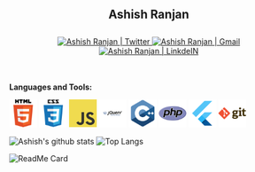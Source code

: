 

<p align="center">
 <p align="center"><h2 align ="center"><strong>Ashish Ranjan </strong> </h2></p>
</p>


<div align ="center"; style = "padding-top:10px;"  >
    <a href="https://twitter.com/arju1936">
    <img  alt=" Ashish Ranjan | Twitter" width="22px" src="https://img.icons8.com/color/144/000000/twitter--v1.png"  />
    </a>
    <a href="https://mail.google.com/mail/?view=cm&fs=1&to=arju1936@gmail.com&su=Please_add_subject&body=BODY&bcc=arju1936@outlook.com"  >
    <img  alt="Ashish Ranjan | Gmail" width="22px" src="https://img.icons8.com/color/240/000000/gmail--v1.png" />
    </a>
    <a href="https://www.linkedin.com/in/ashish-ranjan-553209209/ ">
    <img  alt="Ashish Ranjan | LinkdeIN" width="22px" src="https://img.icons8.com/color/240/000000/linkedin-2--v2.png" />
    </a>
</div>

<br >
<br />




<!-- 

## My Contributions
[![Ashish's github activity graph](https://ashish-github-activity.herokuapp.com/graph?username=ar1936&bg_color=fffff0&color=708090&line=24292e&point=24292e&area=true&hide_border=true)](https://ashish-github-activity.herokuapp.com/graph) -->

<!--![Dino](https://raw.githubusercontent.com/praveenscience/praveenscience/master/dino.gif)-->


**Languages and Tools:**

<!--<code><img height="20" src="https://raw.githubusercontent.com/github/explore/5c058a388828bb5fde0bcafd4bc867b5bb3f26f3/topics/graphql/graphql.png"></code>-->
<code><img height="50" src="https://raw.githubusercontent.com/github/explore/80688e429a7d4ef2fca1e82350fe8e3517d3494d/topics/html/html.png"></code> 
<code><img height="50" src="https://raw.githubusercontent.com/github/explore/80688e429a7d4ef2fca1e82350fe8e3517d3494d/topics/css/css.png"></code>
<code><img height="50" src="https://raw.githubusercontent.com/github/explore/80688e429a7d4ef2fca1e82350fe8e3517d3494d/topics/javascript/javascript.png"></code> <code><img height="50" src="https://raw.githubusercontent.com/github/explore/80688e429a7d4ef2fca1e82350fe8e3517d3494d/topics/jquery/jquery.png"></code> 
<code><img height="50" src="https://raw.githubusercontent.com/github/explore/80688e429a7d4ef2fca1e82350fe8e3517d3494d/topics/cpp/cpp.png"></code>
<code><img height="50" src="https://raw.githubusercontent.com/github/explore/80688e429a7d4ef2fca1e82350fe8e3517d3494d/topics/php/php.png"></code>
<code><img height="50" src="https://raw.githubusercontent.com/github/explore/80688e429a7d4ef2fca1e82350fe8e3517d3494d/topics/flutter/flutter.png"></code> 
<code><img height="50" src="https://raw.githubusercontent.com/github/explore/80688e429a7d4ef2fca1e82350fe8e3517d3494d/topics/git/git.png"></code>





![Ashish's github stats](https://github-readme-stats.vercel.app/api?username=ar1936&show_icons=true&theme=tokyonight)
![Top Langs](https://github-readme-stats.vercel.app/api/top-langs/?username=ar1936&theme=tokyonight)

![ReadMe Card](https://github-readme-streak-stats.herokuapp.com/?user=ar1936&theme=tokyonight&ring=DD2727&fire=DD2727&currStreakNum=6695E6)
